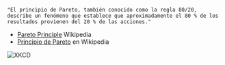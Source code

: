     "El principio de Pareto, también conocido como la regla 80/20, describe un fenómeno que establece que aproximadamente el 80 % de los resultados provienen del 20 % de las acciones."
* [Pareto Principle](https://en.wikipedia.org/wiki/Pareto_principle) Wikipedia
* [Principio de Pareto](https://es.wikipedia.org/wiki/Principio_de_Pareto) en Wikipedia

![XKCD](https://xkcd.com/1205)